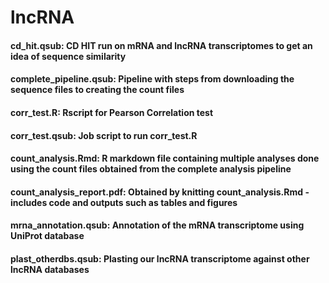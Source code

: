 # lncRNA

#### cd_hit.qsub: CD HIT run on mRNA and lncRNA transcriptomes to get an idea of sequence similarity

#### complete_pipeline.qsub: Pipeline with steps from downloading the sequence files to creating the count files

#### corr_test.R: Rscript for Pearson Correlation test 

#### corr_test.qsub: Job script to run corr_test.R

#### count_analysis.Rmd: R markdown file containing multiple analyses done using the count files obtained from the complete analysis pipeline 

#### count_analysis_report.pdf: Obtained by knitting count_analysis.Rmd - includes code and outputs such as tables and figures 

#### mrna_annotation.qsub: Annotation of the mRNA transcriptome using UniProt database

#### plast_otherdbs.qsub: Plasting our lncRNA transcriptome against other lncRNA databases 
